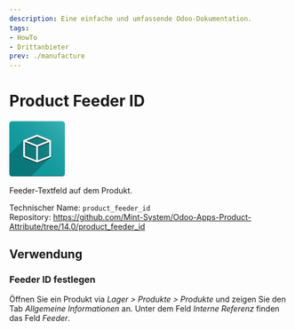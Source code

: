```yaml
---
description: Eine einfache und umfassende Odoo-Dokumentation.
tags:
- HowTo
- Drittanbieter
prev: ./manufacture
---
```

# Product Feeder ID
![icon_oms_box](assets/icon_oms_box.png)

Feeder-Textfeld auf dem Produkt.

Technischer Name: `product_feeder_id`\
Repository: <https://github.com/Mint-System/Odoo-Apps-Product-Attribute/tree/14.0/product_feeder_id>

## Verwendung

### Feeder ID festlegen

Öffnen Sie ein Produkt via *Lager > Produkte > Produkte* und zeigen Sie den Tab *Allgemeine Informationen* an. Unter dem Feld *Interne Referenz* finden das Feld *Feeder*.
